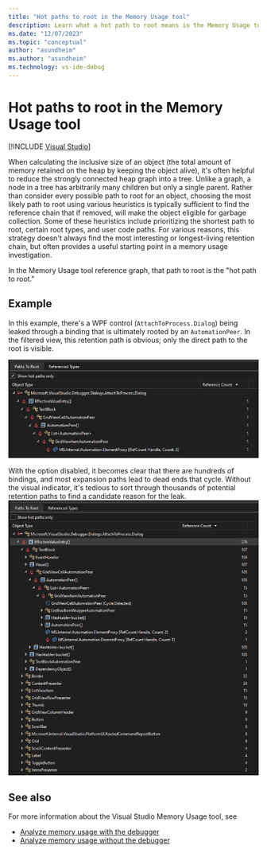 ```yaml
---
title: "Hot paths to root in the Memory Usage tool"
description: Learn what a hot path to root means in the Memory Usage tool.
ms.date: "12/07/2023"
ms.topic: "conceptual"
author: "asundheim"
ms.author: "asundheim"
ms.technology: vs-ide-debug
---
```

# Hot paths to root in the Memory Usage tool

 [!INCLUDE [Visual Studio](~/includes/applies-to-version/vs-windows-only.md)]

When calculating the inclusive size of an object (the total amount of memory retained on the heap by keeping the object alive), it's often helpful to reduce the strongly connected heap graph into a tree. Unlike a graph, a node in a tree has arbitrarily many children but only a single parent. Rather than consider every possible path to root for an object, choosing the most likely path to root using various heuristics is typically sufficient to find the reference chain that if removed, will make the object eligible for garbage collection. Some of these heuristics include prioritizing the shortest path to root, certain root types, and user code paths. For various reasons, this strategy doesn't always find the most interesting or longest-living retention chain, but often provides a useful starting point in a memory usage investigation.

In the Memory Usage tool reference graph, that path to root is the "hot path to root."

## Example
In this example, there's a WPF control (`AttachToProcess.Dialog`) being leaked through a binding that is ultimately rooted by an `AutomationPeer`. In the filtered view, this retention path is obvious; only the direct path to the root is visible.

[ ![Screenshot of the Paths to Root reference graph. Show hot paths only is checked, highlighting a linear chain of references.](../profiling/media/hot-path-to-root-example-1.png) ](../profiling/media/hot-path-to-root-example-1.png#lightbox)

With the option disabled, it becomes clear that there are hundreds of bindings, and most expansion paths lead to dead ends that cycle. Without the visual indicator, it's tedious to sort through thousands of potential retention paths to find a candidate reason for the leak.
[ ![Screenshot of the same Paths to Root reference graph, but Show hot paths only is unchecked with many possible dead ends visible.](../profiling/media/hot-path-to-root-example-2.png) ](../profiling/media/hot-path-to-root-example-2.png#lightbox)

## See also

For more information about the Visual Studio Memory Usage tool, see
- [Analyze memory usage with the debugger](../profiling/memory-usage.md)
- [Analyze memory usage without the debugger](../profiling/memory-usage-without-debugging2.md)
